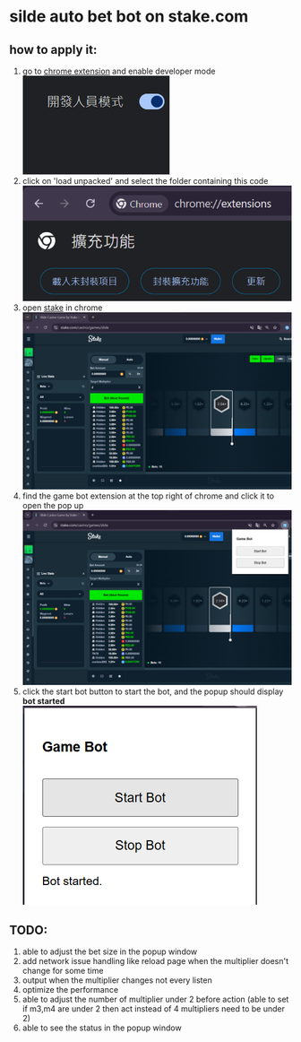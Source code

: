 # silde auto bet bot on stake.com

##  how to apply it:
1. go to [chrome extension](chrome://extensions/ "游標顯示") and enable developer mode  
![developer mode](/readmeimg/developer%20mode.png)
2. click on 'load unpacked' and select the folder containing this code ![unpack extension](/readmeimg/unpack.png)
3. open [stake](stake.com/casino/slide "游標顯示") in chrome ![slide](/readmeimg/silde.png)
4. find the game bot extension at the top right of chrome and click it to open the pop up ![popup](/readmeimg/popup.png)
5. click the start bot button to start the bot, and the popup should display **bot started**  
![started](/readmeimg/popup%20start%20bot.png)

## TODO:
1. able to adjust the bet size in the popup window
2. add network issue handling like reload page when the multiplier doesn't change for some time
3. output when the multiplier changes not every listen
4. optimize the performance
5. able to adjust the number of multiplier under 2 before action (able to set if m3,m4 are under 2 then act instead of 4 multipliers need to be under 2)
6. able to see the status in the popup window
